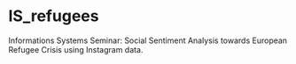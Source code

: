 # IS_refugees
Informations Systems Seminar: Social Sentiment Analysis towards European Refugee Crisis using Instagram data.
